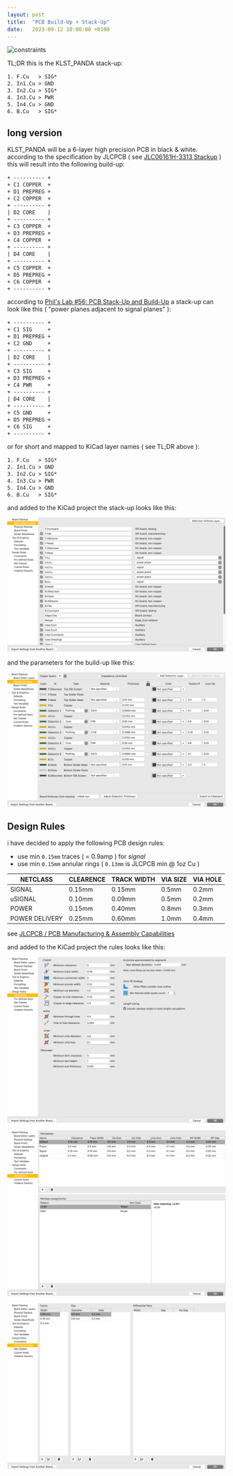 ```yaml
---
layout: post
title:  "PCB Build-Up + Stack-Up"
date:   2023-09-12 10:00:00 +0100
---
```


![constraints](/assets/2023-09-12-KLST_PANDA-PCB-build-up+stack-up--sandwich.png)

TL;DR this is the KLST_PANDA stack-up:

```
1. F.Cu   > SIG*
2. In1.Cu > GND
3. In2.Cu > SIG*
4. In3.Cu > PWR
5. In4.Cu > GND
6. B.Cu   > SIG*
```

## long version 

KLST_PANDA will be a 6-layer high precision PCB in black & white. according to the specification by JLCPCB ( see [JLC06161H-3313 Stackup](https://jlcpcb.com/impedance) ) this will result into the following build-up:

```
+ ---------- +
+ C1 COPPER  +
+ D1 PREPREG +
+ C2 COPPER  +
+ ---------- +
| D2 CORE    |
+ ---------- +
+ C3 COPPER  +
+ D3 PREPREG +
+ C4 COPPER  +
+ ---------- +
| D4 CORE    |
+ ---------- +
+ C5 COPPER  +
+ D5 PREPREG +
+ C6 COPPER  +
+ ---------- +
```

according to [Phil's Lab #56: PCB Stack-Up and Build-Up](https://www.youtube.com/watch?v=QAOEtfvCaMw) a stack-up can look like this ( "power planes adjacent to signal planes" ):

```
+ ---------- +
+ C1 SIG     +
+ D1 PREPREG +
+ C2 GND     +
+ ---------- +
| D2 CORE    |
+ ---------- +
+ C3 SIG     +
+ D3 PREPREG +
+ C4 PWR     +
+ ---------- +
| D4 CORE    |
+ ---------- +
+ C5 GND     +
+ D5 PREPREG +
+ C6 SIG     +
+ ---------- +
```

or for short and mapped to KiCad layer names ( see TL;DR above ):

```
1. F.Cu   > SIG*
2. In1.Cu > GND
3. In2.Cu > SIG*
4. In3.Cu > PWR
5. In4.Cu > GND
6. B.Cu   > SIG*
```

and added to the KiCad project the stack-up looks like this:

![stack-up](/assets/2023-09-12-KLST_PANDA-PCB-build-up+stack-up--stack-up.png)

and the parameters for the build-up like this:

![build-up](/assets/2023-09-12-KLST_PANDA-PCB-build-up+stack-up--build-up.png)

## Design Rules

i have decided to apply the following PCB design rules:

- use min `0.15mm` traces ( = 0.9amp ) for *signal*
- use min `0.15mm` annular rings ( `0.13mm` is JLCPCB min @ 1oz Cu )

| NETCLASS         | CLEARENCE | TRACK WIDTH | VIA SIZE | VIA HOLE |
|------------------|-----------|-------------|----------|----------|
| SIGNAL           | 0.15mm    | 0.15mm      | 0.5mm    | 0.2mm    |
| uSIGNAL          | 0.10mm    | 0.09mm      | 0.5mm    | 0.2mm    |
| POWER            | 0.15mm    | 0.40mm      | 0.8mm    | 0.3mm    |
| POWER DELIVERY   | 0.25mm    | 0.60mm      | 1.0mm    | 0.4mm    |

see [JLCPCB / PCB Manufacturing & Assembly Capabilities](https://jlcpcb.com/capabilities/pcb-capabilities)

and added to the KiCad project the rules looks like this:

![constraints](/assets/2023-09-12-KLST_PANDA-PCB-build-up+stack-up--constraints.png)

![net-classes](/assets/2023-09-12-KLST_PANDA-PCB-build-up+stack-up--net-classes.png)

![pre-defined-sizes](/assets/2023-09-12-KLST_PANDA-PCB-build-up+stack-up--pre-defined-sizes.png)